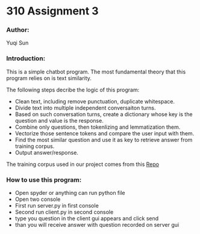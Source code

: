 # 310 Assignment 3

### Author: 

Yuqi Sun

### Introduction: 

This is a simple chatbot program. The most fundamental theory that this program relies on is text similarity. 

The following steps decribe the logic of this program:
* Clean text, including remove punctuation, duplicate whitespace.
* Divide text into multiple independent conversaiton turns.
* Based on such conversation turns, create a dictionary whose key is the question and value is the response.
* Combine only questions, then tokenlizing and lemmatization them.
* Vectorize those sentence tokens and compare the user input with them.
* Find the most similar question and use it as key to retrieve answer from training corpus.
* Output answer/response.

The training corpus used in our project comes from this [Repo](https://github.com/gunthercox/chatterbot-corpus)

### How to use this program:
* Open spyder or anything can run python file
* Open two console
* First run server.py in first console
* Second run client.py in second console
* type you question in the client gui appears and click send
* than you will receive answer with question recorded on server gui



